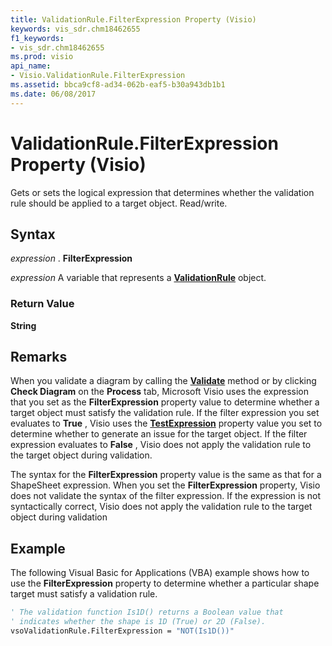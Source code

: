 ```yaml
---
title: ValidationRule.FilterExpression Property (Visio)
keywords: vis_sdr.chm18462655
f1_keywords:
- vis_sdr.chm18462655
ms.prod: visio
api_name:
- Visio.ValidationRule.FilterExpression
ms.assetid: bbca9cf8-ad34-062b-eaf5-b30a943db1b1
ms.date: 06/08/2017
---
```



# ValidationRule.FilterExpression Property (Visio)

Gets or sets the logical expression that determines whether the validation rule should be applied to a target object. Read/write.


## Syntax

 _expression_ . **FilterExpression**

 _expression_ A variable that represents a **[ValidationRule](Visio.ValidationRule.md)** object.


### Return Value

 **String**


## Remarks

When you validate a diagram by calling the  **[Validate](Visio.Validation.Validate.md)** method or by clicking **Check Diagram** on the **Process** tab, Microsoft Visio uses the expression that you set as the **FilterExpression** property value to determine whether a target object must satisfy the validation rule. If the filter expression you set evaluates to **True** , Visio uses the **[TestExpression](Visio.ValidationRule.TestExpression.md)** property value you set to determine whether to generate an issue for the target object. If the filter expression evaluates to **False** , Visio does not apply the validation rule to the target object during validation.

The syntax for the  **FilterExpression** property value is the same as that for a ShapeSheet expression. When you set the **FilterExpression** property, Visio does not validate the syntax of the filter expression. If the expression is not syntactically correct, Visio does not apply the validation rule to the target object during validation


## Example

The following Visual Basic for Applications (VBA) example shows how to use the  **FilterExpression** property to determine whether a particular shape target must satisfy a validation rule.


```vb
' The validation function Is1D() returns a Boolean value that 
' indicates whether the shape is 1D (True) or 2D (False).
vsoValidationRule.FilterExpression = "NOT(Is1D())"
```


